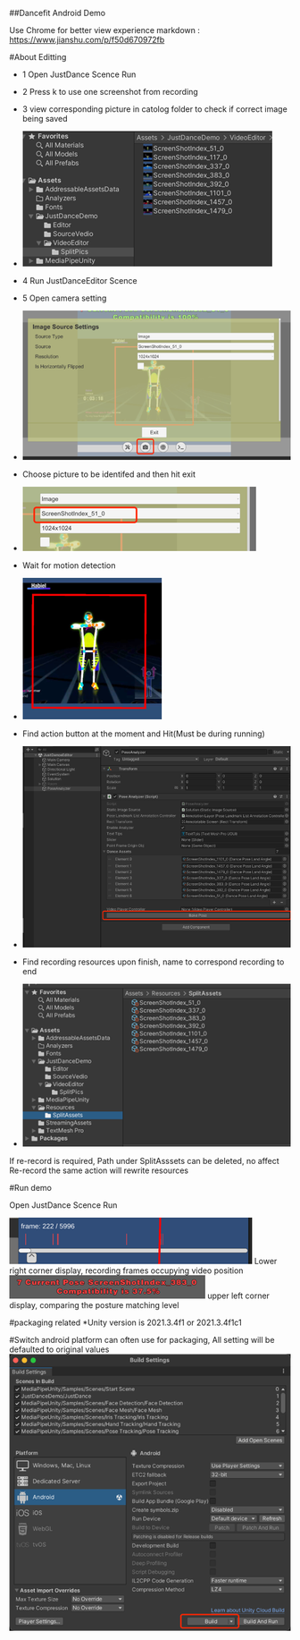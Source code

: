 ##Dancefit Android Demo

Use Chrome for better view experience markdown : https://www.jianshu.com/p/f50d670972fb

#About Editting
* 1 Open JustDance Scence Run
* 2 Press k to use one screenshot from recording
* 3 view corresponding picture in catolog folder to check if correct image being saved

* ![img.png](img.png)
* 4 Run JustDanceEditor Scence
* 5 Open camera setting
* ![img_1.png](img_1.png)
* Choose picture to be identifed and then hit exit
* ![img_2.png](img_2.png)
* Wait for motion detection
* ![img_3.png](img_3.png)
* Find action button at the moment and Hit(Must be during running)
* ![img_4.png](img_4.png)
* Find recording resources upon finish, name to correspond recording to end
* ![img_5.png](img_5.png)

If re-record is required, Path under SplitAsssets can be deleted, no affect
Re-record the same action will rewrite resources


#Run demo

Open JustDance Scence Run

![img_6.png](img_6.png)
Lower right corner display, recording frames occupying video position
![img_7.png](img_7.png)
upper left corner display, comparing the posture matching level

#packaging related
*Unity version is 2021.3.4f1 or 2021.3.4f1c1

#Switch android platform can often use for packaging, All setting will be defaulted to original values
![img_8.png](img_8.png)
